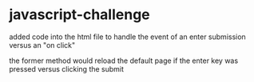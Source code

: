 # javascript-challenge

added code into the html file to handle the event of an enter submission versus an "on click"

   <form onsubmit="javascript:handleClick();return false;" >

the former method would reload the default page if the enter key was pressed versus clicking the submit

